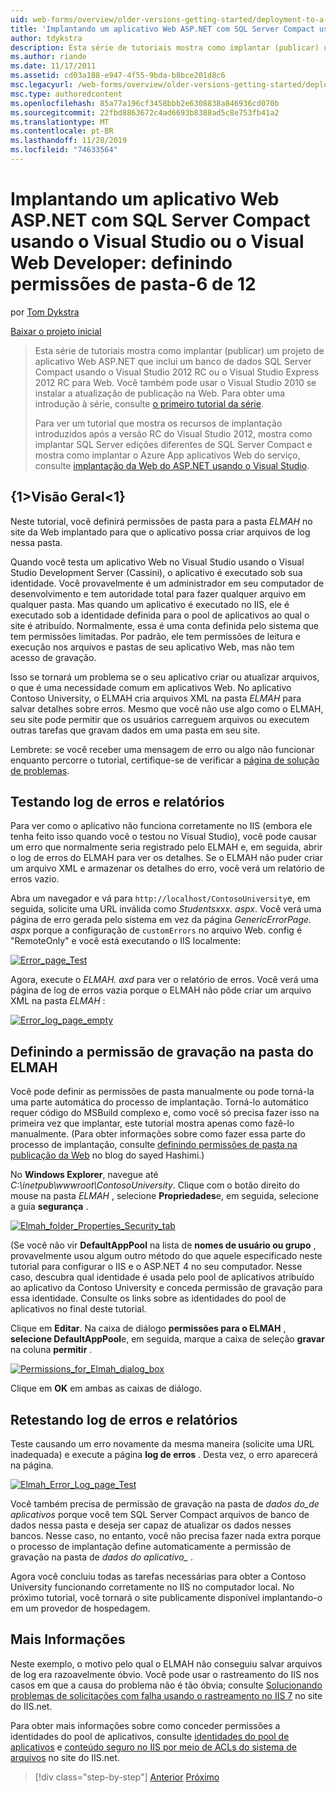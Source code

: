 ```yaml
---
uid: web-forms/overview/older-versions-getting-started/deployment-to-a-hosting-provider/deployment-to-a-hosting-provider-setting-folder-permissions-6-of-12
title: 'Implantando um aplicativo Web ASP.NET com SQL Server Compact usando o Visual Studio ou o Visual Web Developer: definindo permissões de pasta-6 de 12 | Microsoft Docs'
author: tdykstra
description: Esta série de tutoriais mostra como implantar (publicar) um projeto de aplicativo Web ASP.NET que inclui um banco de dados SQL Server Compact usando o Visual Stu...
ms.author: riande
ms.date: 11/17/2011
ms.assetid: cd03a188-e947-4f55-9bda-b8bce201d8c6
msc.legacyurl: /web-forms/overview/older-versions-getting-started/deployment-to-a-hosting-provider/deployment-to-a-hosting-provider-setting-folder-permissions-6-of-12
msc.type: authoredcontent
ms.openlocfilehash: 85a77a196cf3458bbb2e6308838a846936cd070b
ms.sourcegitcommit: 22fbd8863672c4ad6693b8388ad5c8e753fb41a2
ms.translationtype: MT
ms.contentlocale: pt-BR
ms.lasthandoff: 11/28/2019
ms.locfileid: "74633564"
---
```

# <a name="deploying-an-aspnet-web-application-with-sql-server-compact-using-visual-studio-or-visual-web-developer-setting-folder-permissions---6-of-12"></a>Implantando um aplicativo Web ASP.NET com SQL Server Compact usando o Visual Studio ou o Visual Web Developer: definindo permissões de pasta-6 de 12

por [Tom Dykstra](https://github.com/tdykstra)

[Baixar o projeto inicial](https://code.msdn.microsoft.com/Deploying-an-ASPNET-Web-4e31366b)

> Esta série de tutoriais mostra como implantar (publicar) um projeto de aplicativo Web ASP.NET que inclui um banco de dados SQL Server Compact usando o Visual Studio 2012 RC ou o Visual Studio Express 2012 RC para Web. Você também pode usar o Visual Studio 2010 se instalar a atualização de publicação na Web. Para obter uma introdução à série, consulte [o primeiro tutorial da série](deployment-to-a-hosting-provider-introduction-1-of-12.md).
> 
> Para ver um tutorial que mostra os recursos de implantação introduzidos após a versão RC do Visual Studio 2012, mostra como implantar SQL Server edições diferentes de SQL Server Compact e mostra como implantar o Azure App aplicativos Web do serviço, consulte [implantação da Web do ASP.NET usando o Visual Studio](../../deployment/visual-studio-web-deployment/introduction.md).

## <a name="overview"></a>{1&gt;Visão Geral&lt;1}

Neste tutorial, você definirá permissões de pasta para a pasta *ELMAH* no site da Web implantado para que o aplicativo possa criar arquivos de log nessa pasta.

Quando você testa um aplicativo Web no Visual Studio usando o Visual Studio Development Server (Cassini), o aplicativo é executado sob sua identidade. Você provavelmente é um administrador em seu computador de desenvolvimento e tem autoridade total para fazer qualquer arquivo em qualquer pasta. Mas quando um aplicativo é executado no IIS, ele é executado sob a identidade definida para o pool de aplicativos ao qual o site é atribuído. Normalmente, essa é uma conta definida pelo sistema que tem permissões limitadas. Por padrão, ele tem permissões de leitura e execução nos arquivos e pastas de seu aplicativo Web, mas não tem acesso de gravação.

Isso se tornará um problema se o seu aplicativo criar ou atualizar arquivos, o que é uma necessidade comum em aplicativos Web. No aplicativo Contoso University, o ELMAH cria arquivos XML na pasta *ELMAH* para salvar detalhes sobre erros. Mesmo que você não use algo como o ELMAH, seu site pode permitir que os usuários carreguem arquivos ou executem outras tarefas que gravam dados em uma pasta em seu site.

Lembrete: se você receber uma mensagem de erro ou algo não funcionar enquanto percorre o tutorial, certifique-se de verificar a [página de solução de problemas](deployment-to-a-hosting-provider-creating-and-installing-deployment-packages-12-of-12.md).

## <a name="testing-error-logging-and-reporting"></a>Testando log de erros e relatórios

Para ver como o aplicativo não funciona corretamente no IIS (embora ele tenha feito isso quando você o testou no Visual Studio), você pode causar um erro que normalmente seria registrado pelo ELMAH e, em seguida, abrir o log de erros do ELMAH para ver os detalhes. Se o ELMAH não puder criar um arquivo XML e armazenar os detalhes do erro, você verá um relatório de erros vazio.

Abra um navegador e vá para `http://localhost/ContosoUniversity`e, em seguida, solicite uma URL inválida como *Studentsxxx. aspx*. Você verá uma página de erro gerada pelo sistema em vez da página *GenericErrorPage. aspx* porque a configuração de `customErrors` no arquivo Web. config é "RemoteOnly" e você está executando o IIS localmente:

[![Error_page_Test](deployment-to-a-hosting-provider-setting-folder-permissions-6-of-12/_static/image2.png)](deployment-to-a-hosting-provider-setting-folder-permissions-6-of-12/_static/image1.png)

Agora, execute o *ELMAH. axd* para ver o relatório de erros. Você verá uma página de log de erros vazia porque o ELMAH não pôde criar um arquivo XML na pasta *ELMAH* :

[![Error_log_page_empty](deployment-to-a-hosting-provider-setting-folder-permissions-6-of-12/_static/image4.png)](deployment-to-a-hosting-provider-setting-folder-permissions-6-of-12/_static/image3.png)

## <a name="setting-write-permission-on-the-elmah-folder"></a>Definindo a permissão de gravação na pasta do ELMAH

Você pode definir as permissões de pasta manualmente ou pode torná-la uma parte automática do processo de implantação. Torná-lo automático requer código do MSBuild complexo e, como você só precisa fazer isso na primeira vez que implantar, este tutorial mostra apenas como fazê-lo manualmente. (Para obter informações sobre como fazer essa parte do processo de implantação, consulte [definindo permissões de pasta na publicação da Web](http://sedodream.com/2011/11/08/SettingFolderPermissionsOnWebPublish.aspx) no blog do sayed Hashimi.)

No **Windows Explorer**, navegue até *C:\inetpub\wwwroot\ContosoUniversity*. Clique com o botão direito do mouse na pasta *ELMAH* , selecione **Propriedades**e, em seguida, selecione a guia **segurança** .

[![Elmah_folder_Properties_Security_tab](deployment-to-a-hosting-provider-setting-folder-permissions-6-of-12/_static/image6.png)](deployment-to-a-hosting-provider-setting-folder-permissions-6-of-12/_static/image5.png)

(Se você não vir **DefaultAppPool** na lista de **nomes de usuário ou grupo** , provavelmente usou algum outro método do que aquele especificado neste tutorial para configurar o IIS e o ASP.NET 4 no seu computador. Nesse caso, descubra qual identidade é usada pelo pool de aplicativos atribuído ao aplicativo da Contoso University e conceda permissão de gravação para essa identidade. Consulte os links sobre as identidades do pool de aplicativos no final deste tutorial.

Clique em **Editar**. Na caixa de diálogo **permissões para o ELMAH** , **selecione DefaultAppPool**e, em seguida, marque a caixa de seleção **gravar** na coluna **permitir** .

[![Permissions_for_Elmah_dialog_box](deployment-to-a-hosting-provider-setting-folder-permissions-6-of-12/_static/image8.png)](deployment-to-a-hosting-provider-setting-folder-permissions-6-of-12/_static/image7.png)

Clique em **OK** em ambas as caixas de diálogo.

## <a name="retesting-error-logging-and-reporting"></a>Retestando log de erros e relatórios

Teste causando um erro novamente da mesma maneira (solicite uma URL inadequada) e execute a página **log de erros** . Desta vez, o erro aparecerá na página.

[![Elmah_Error_Log_page_Test](deployment-to-a-hosting-provider-setting-folder-permissions-6-of-12/_static/image10.png)](deployment-to-a-hosting-provider-setting-folder-permissions-6-of-12/_static/image9.png)

Você também precisa de permissão de gravação na pasta de *dados do\_de aplicativos* porque você tem SQL Server Compact arquivos de banco de dados nessa pasta e deseja ser capaz de atualizar os dados nesses bancos. Nesse caso, no entanto, você não precisa fazer nada extra porque o processo de implantação define automaticamente a permissão de gravação na pasta de *dados do aplicativo\_* .

Agora você concluiu todas as tarefas necessárias para obter a Contoso University funcionando corretamente no IIS no computador local. No próximo tutorial, você tornará o site publicamente disponível implantando-o em um provedor de hospedagem.

## <a name="more-information"></a>Mais Informações

Neste exemplo, o motivo pelo qual o ELMAH não conseguiu salvar arquivos de log era razoavelmente óbvio. Você pode usar o rastreamento do IIS nos casos em que a causa do problema não é tão óbvia; consulte [Solucionando problemas de solicitações com falha usando o rastreamento no IIS 7](https://www.iis.net/learn/troubleshoot/using-failed-request-tracing/troubleshooting-failed-requests-using-tracing-in-iis) no site do IIS.net.

Para obter mais informações sobre como conceder permissões a identidades do pool de aplicativos, consulte [identidades do pool de aplicativos](https://www.iis.net/learn/manage/configuring-security/application-pool-identities) e [conteúdo seguro no IIS por meio de ACLs do sistema de arquivos](https://www.iis.net/learn/get-started/planning-for-security/secure-content-in-iis-through-file-system-acls) no site do IIS.net.

> [!div class="step-by-step"]
> [Anterior](deployment-to-a-hosting-provider-deploying-to-iis-as-a-test-environment-5-of-12.md)
> [Próximo](deployment-to-a-hosting-provider-deploying-to-the-production-environment-7-of-12.md)

